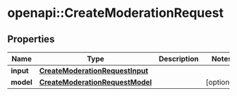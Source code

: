 # openapi::CreateModerationRequest


## Properties
Name | Type | Description | Notes
------------ | ------------- | ------------- | -------------
**input** | [**CreateModerationRequestInput**](CreateModerationRequest_input.md) |  | 
**model** | [**CreateModerationRequestModel**](CreateModerationRequest_model.md) |  | [optional] 


